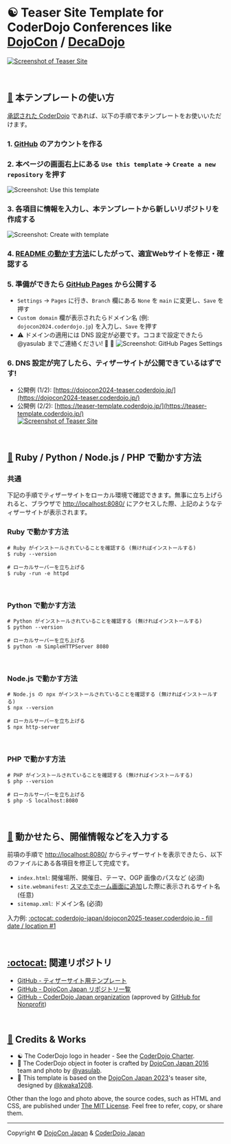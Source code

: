 # :yin_yang: Teaser Site Template for CoderDojo Conferences like [DojoCon](https://dojocon.coderdojo.jp/) / [DecaDojo](https://decadojo.coderdojo.jp/)

[![Screenshot of Teaser Site](https://github.com/coderdojo-japan/teaser-template.coderdojo.jp/blob/main/img/screenshot.gif?raw=true)](https://teaser-template.coderdojo.jp/)

<br>

<div id='howto'></div>

## [:beginner:](#howto) 本テンプレートの使い方

[承認された CoderDojo](https://coderdojo.jp/#dojos) であれば、以下の手順で本テンプレートをお使いいただけます。

### 1. [GitHub](https://github.co.jp/) のアカウントを作る

### 2. 本ページの画面右上にある `Use this template` -> `Create a new repository` を押す
![Screenshot: Use this template](https://i.gyazo.com/559ee68cbe9e7e94b41e68237b36d3cd.png)

### 3. 各項目に情報を入力し、本テンプレートから新しいリポジトリを作成する
![Screenshot: Create with template](https://github.com/coderdojo-japan/teaser-template.coderdojo.jp/blob/main/img/create-with-template.png?raw=true)

### 4. [README の動かす方法](#setup)にしたがって、適宜Webサイトを修正・確認する

### 5. 準備ができたら [GitHub Pages](https://www.google.com/search?q=GitHub+Pages) から公開する
- `Settings` -> `Pages` に行き、`Branch` 欄にある `None` を `main` に変更し、`Save` を押す
- `Custom domain` 欄が表示されたらドメイン名 (例: `dojocon2024.coderdojo.jp`) を入力し、`Save` を押す
- :warning: ドメインの適用には DNS 設定が必要です。ココまで設定できたら @yasulab までご連絡ください! :email: :dash:
   ![Screenshot: GitHub Pages Settings](https://github.com/coderdojo-japan/teaser-template.coderdojo.jp/blob/main/img/pages-settings.png?raw=true)

### 6. DNS 設定が完了したら、ティザーサイトが公開できているはずです!
- 公開例 (1/2): [https://dojocon2024-teaser.coderdojo.jp/](https://dojocon2024-teaser.coderdojo.jp/)
- 公開例 (2/2): [https://teaser-template.coderdojo.jp/](https://teaser-template.coderdojo.jp/)  
  [![Screenshot of Teaser Site](https://github.com/coderdojo-japan/teaser-template.coderdojo.jp/blob/main/img/screenshot.gif?raw=true)](https://teaser-template.coderdojo.jp/)


<div id='setup'></div>

<br>

## [:wrench:](#setup) Ruby / Python / Node.js / PHP で動かす方法

### 共通

下記の手順でティザーサイトをローカル環境で確認できます。無事に立ち上げられると、ブラウザで [http://localhost:8080/](http://localhost:8080/) にアクセスした際、上記のようなティザーサイトが表示されます。

### Ruby で動かす方法

```shell
# Ruby がインストールされていることを確認する (無ければインストールする)
$ ruby --version

# ローカルサーバーを立ち上げる
$ ruby -run -e httpd
```

<br>


### Python で動かす方法

```shell
# Python がインストールされていることを確認する (無ければインストールする)
$ python --version

# ローカルサーバーを立ち上げる
$ python -m SimpleHTTPServer 8080
```

<br>


### Node.js で動かす方法

```shell
# Node.js の npx がインストールされていることを確認する (無ければインストールする)
$ npx --version

# ローカルサーバーを立ち上げる
$ npx http-server
```

<br>

### PHP で動かす方法

```shell
# PHP がインストールされていることを確認する (無ければインストールする)
$ php --version

# ローカルサーバーを立ち上げる
$ php -S localhost:8080
```


<div id='customize'></div>

<br>

## [:memo:](#customize) 動かせたら、開催情報などを入力する

前項の手順で [http://localhost:8080/](http://localhost:8080/) からティザーサイトを表示できたら、以下のファイルにある各項目を修正して完成です。

- `index.html`: 開催場所、開催日、テーマ、OGP 画像のパスなど (必須)
- `site.webmanifest`: [スマホでホーム画面に追加](https://www.google.com/search?q=スマホ+ホーム画面+追加)した際に表示されるサイト名 (任意)
- `sitemap.xml`: ドメイン名 (必須)

入力例: [:octocat: coderdojo-japan/dojocon2025-teaser.coderdojo.jp - fill date / location #1](https://github.com/coderdojo-japan/dojocon2025-teaser.coderdojo.jp/pull/1/files)



<div id='references'></div>

<br>

## [:octocat:](#references) 関連リポジトリ

- [GitHub - ティザーサイト用テンプレート](https://github.com/coderdojo-japan/teaser-template.coderdojo.jp)
- [GitHub - DojoCon Japan リポジトリ一覧](https://github.com/search?q=org%3Acoderdojo-japan%20dojocon&type=repositories)
- [GitHub - CoderDojo Japan organization](https://github.com/coderdojo-japan) (approved by [GitHub for Nonprofit](https://news.coderdojo.jp/2019/08/29/github-for-nonprofit/))

<br>

<div id='license'></div>

## [:handshake:](#license) Credits & Works

- :yin_yang: The CoderDojo logo in header - See the [CoderDojo Charter](https://coderdojo.jp/charter).
- :camera_flash: The CoderDojo object in footer is crafted by [DojoCon Japan 2016](https://dojocon2016.coderdojo.jp/) team and photo by [@yasulab](https://github.com/yasulab).
- :art: This template is based on the [DojoCon Japan 2023](https://dojocon2023.coderdojo.jp/)'s teaser site, designed by [@kwaka1208](https://github.com/kwaka1208).

Other than the logo and photo above, the source codes, such as HTML and CSS, are published under [The MIT License](https://github.com/coderdojo-japan/teaser-template.coderdojo.jp/blob/main/LICENSE.md). Feel free to refer, copy, or share them.

-----

Copyright ©  [DojoCon Japan](https://dojocon.coderdojo.jp/) & [CoderDojo Japan](https://github.com/coderdojo-japan)
